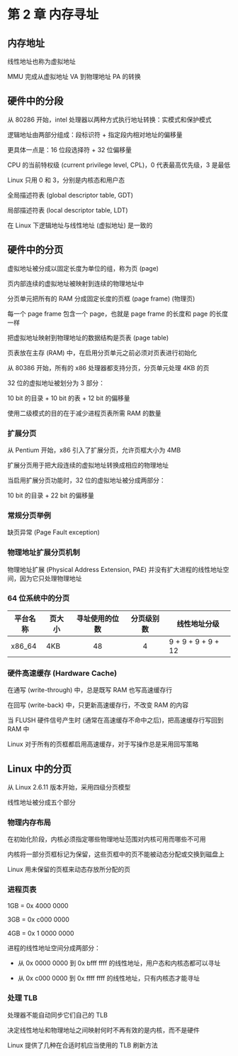 # 第 2 章 内存寻址

## 内存地址

线性地址也称为虚拟地址

MMU 完成从虚拟地址 VA 到物理地址 PA 的转换

## 硬件中的分段

从 80286 开始，intel 处理器以两种方式执行地址转换：实模式和保护模式

逻辑地址由两部分组成：段标识符 + 指定段内相对地址的偏移量

更具体一点是：16 位段选择符 + 32 位偏移量

CPU 的当前特权级 (current privilege level, CPL)，0 代表最高优先级，3 是最低

Linux 只用 0 和 3，分别是内核态和用户态

全局描述符表 (global descriptor table, GDT)

局部描述符表 (local descriptor table, LDT)

在 Linux 下逻辑地址与线性地址 (虚拟地址) 是一致的

## 硬件中的分页

虚拟地址被分成以固定长度为单位的组，称为页 (page)

页内部连续的虚拟地址被映射到连续的物理地址中

分页单元把所有的 RAM 分成固定长度的页框 (page frame) (物理页)

每一个 page frame 包含一个 page，也就是 page frame 的长度和 page 的长度一样

把虚拟地址映射到物理地址的数据结构是页表 (page table)

页表放在主存 (RAM) 中，在启用分页单元之前必须对页表进行初始化

从 80386 开始，所有的 x86 处理器都支持分页，分页单元处理 4KB 的页

32 位的虚拟地址被划分为 3 部分：

10 bit 的目录 + 10 bit 的表 + 12 bit 的偏移量

使用二级模式的目的在于减少进程页表所需 RAM 的数量

### 扩展分页

从 Pentium 开始，x86 引入了扩展分页，允许页框大小为 4MB

扩展分页用于把大段连续的虚拟地址转换成相应的物理地址

当启用扩展分页功能时，32 位的虚拟地址被分成两部分：

10 bit 的目录 + 22 bit 的偏移量

### 常规分页举例

缺页异常 (Page Fault exception)

### 物理地址扩展分页机制

物理地址扩展 (Physical Address Extension, PAE) 并没有扩大进程的线性地址空间，因为它只处理物理地址

### 64 位系统中的分页

|  平台名称  |  页大小  | 寻址使用的位数 | 分页级别数 |     线性地址分级    |
| --------- | -------- | :-----------: |  :-----:  |  ----------------  |
|   x86_64  |   4KB    |       48      |     4     | 9 + 9 + 9 + 9 + 12 |

### 硬件高速缓存 (Hardware Cache)

在通写 (write-through) 中，总是既写 RAM 也写高速缓存行

在回写 (write-back) 中，只更新高速缓存行，不改变 RAM 的内容

当 FLUSH 硬件信号产生时 (通常在高速缓存不命中之后)，把高速缓存行写回到 RAM 中

Linux 对于所有的页框都启用高速缓存，对于写操作总是采用回写策略

## Linux 中的分页

从 Linux 2.6.11 版本开始，采用四级分页模型

线性地址被分成五个部分

### 物理内存布局

在初始化阶段，内核必须指定哪些物理地址范围对内核可用而哪些不可用

内核将一部分页框标记为保留，这些页框中的页不能被动态分配或交换到磁盘上

Linux 用未保留的页框来动态存放所分配的页

### 进程页表

1GB = 0x 4000 0000

3GB = 0x c000 0000

4GB = 0x 1 0000 0000

进程的线性地址空间分成两部分：

* 从 0x 0000 0000 到 0x bfff ffff 的线性地址，用户态和内核态都可以寻址

* 从 0x c000 0000 到 0x ffff ffff 的线性地址，只有内核态才能寻址

### 处理 TLB

处理器不能自动同步它们自己的 TLB

决定线性地址和物理地址之间映射何时不再有效的是内核，而不是硬件

Linux 提供了几种在合适时机应当使用的 TLB 刷新方法
